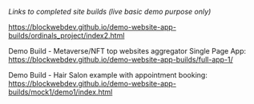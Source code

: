 *Links to completed site builds (live basic demo purpose only)*

 https://blockwebdev.github.io/demo-website-app-builds/ordinals_project/index2.html

Demo Build - Metaverse/NFT top websites aggregator Single Page App:
https://blockwebdev.github.io/demo-website-app-builds/full-app-1/

Demo Build - Hair Salon example with appointment booking:
https://blockwebdev.github.io/demo-website-app-builds/mock1/demo1/index.html
